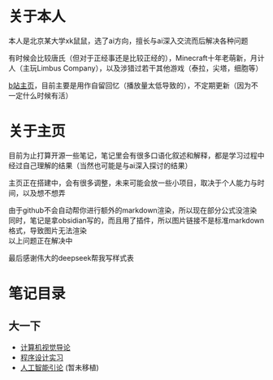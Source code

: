 # 关于本人

本人是北京某大学xk鼠鼠，选了ai方向，擅长与ai深入交流而后解决各种问题

有时候会比较唐氏（但对于正经事还是比较正经的），Minecraft十年老萌新，月计人（主玩Limbus Company），以及涉猎过若干其他游戏（泰拉，尖塔，细胞等）

[b站主页](https://space.bilibili.com/521407397?spm_id_from=333.1007.0.0)，目前主要是用作自留回忆（播放量太低导致的），不定期更新（因为不一定什么时候有活）


# 关于主页

目前为止打算开源一些笔记，笔记里会有很多口语化叙述和解释，都是学习过程中经过自己理解的结果（当然也可能是与ai深入探讨的结果）

主页正在搭建中，会有很多调整，未来可能会放一些小项目，取决于个人能力与时间，以及想不想弄

由于github不会自动帮你进行额外的markdown渲染，所以现在部分公式没渲染<br>
同时，笔记是拿obsidian写的，而且用了插件，所以图片链接不是标准markdown格式，导致图片无法渲染<br>
以上问题正在解决中

最后感谢伟大的deepseek帮我写样式表


# 笔记目录

## 大一下
- [计算机视觉导论](https://lihua5487.github.io/CV导论/index)<br>
- [程序设计实习](https://lihua5487.github.io/程设/index)<br>
- [人工智能引论](https://lihua5487.github.io/AI引论/index) (暂未移植)



